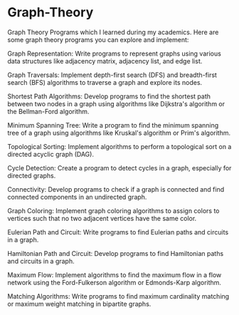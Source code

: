# Graph-Theory
Graph Theory Programs which I learned during my academics.
Here are some graph theory programs you can explore and implement:

Graph Representation: Write programs to represent graphs using various data structures like adjacency matrix, adjacency list, and edge list.

Graph Traversals: Implement depth-first search (DFS) and breadth-first search (BFS) algorithms to traverse a graph and explore its nodes.

Shortest Path Algorithms: Develop programs to find the shortest path between two nodes in a graph using algorithms like Dijkstra's algorithm or the Bellman-Ford algorithm.

Minimum Spanning Tree: Write a program to find the minimum spanning tree of a graph using algorithms like Kruskal's algorithm or Prim's algorithm.

Topological Sorting: Implement algorithms to perform a topological sort on a directed acyclic graph (DAG).

Cycle Detection: Create a program to detect cycles in a graph, especially for directed graphs.

Connectivity: Develop programs to check if a graph is connected and find connected components in an undirected graph.

Graph Coloring: Implement graph coloring algorithms to assign colors to vertices such that no two adjacent vertices have the same color.

Eulerian Path and Circuit: Write programs to find Eulerian paths and circuits in a graph.

Hamiltonian Path and Circuit: Develop programs to find Hamiltonian paths and circuits in a graph.

Maximum Flow: Implement algorithms to find the maximum flow in a flow network using the Ford-Fulkerson algorithm or Edmonds-Karp algorithm.

Matching Algorithms: Write programs to find maximum cardinality matching or maximum weight matching in bipartite graphs.
